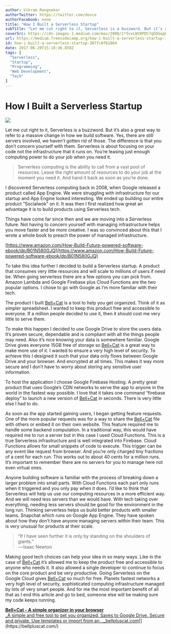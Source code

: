 ```yaml
---
author: Vikram Rangnekar
authorTwitter: https://twitter.com/dosco
authorFacebook: none
title: "How I Built a Serverless Startup"
subTitle: "Let me cut right to it, Serverless is a buzzword. But it’s also a great way to refer to a massive change in how we build software. Yes, t..."
coverSrc: https://cdn-images-1.medium.com/max/2000/1*5vxLWV8PDC7ghDGqqPijCA.jpeg
url: https://medium.freecodecamp.org/how-i-built-a-serverless-startup-387fc6f61064
id: how-i-built-a-serverless-startup-387fc6f61064
date: 2017-06-20T15:18:36.850Z
tags: [
  "Serverless",
  "Startup",
  "Programming",
  "Web Development",
  "Tech"
]
---
```

# How I Built a Serverless Startup







![](https://cdn-images-1.medium.com/max/2000/1*5vxLWV8PDC7ghDGqqPijCA.jpeg)







Let me cut right to it, Serverless is a buzzword. But it’s also a great way to refer to a massive change in how we build software. Yes, there are still servers involved, we haven’t gotten rid of those. The difference is that you don’t concern yourself with them. Serverless is about focusing on your code not the infrastructure that it runs on. You’re leasing just enough computing power to do your job when you need it.

> Serverless computing is the ability to call from a vast pool of resources. Lease the right amount of resources to do your job at the moment you need it. And hand it back as soon as you’re done.

I discovered Serverless computing back in 2008, when Google released a product called App Engine. We were struggling with infrastructure for our startup and App Engine looked interesting. We ended up building our entire product “Socialwok” on it. It was then I first realized how great an advantage it is to build products using Serverless tech.

Things have come far since then and we are moving into a Serverless future. Not having to concern yourself with managing infrastructure helps you move faster and be more creative. I was so convinced about this that I wrote a whole book to preach the power of managed infrastructure.

[https://www.amazon.com/How-Build-Future-powered-software-ebook/dp/B01N580GJQ](https://www.amazon.com/How-Build-Future-powered-software-ebook/dp/B01N580GJQ)

To take this idea further I decided to build a Serverless startup. A product that consumes very little resources and will scale to millions of users if need be. When going serverless there are a few options you can pick from. Amazon Lambda and Google Firebase plus Cloud Functions are the two popular options. I chose to go with Google as I’m more familiar with their tech.

The product I built [Bell+Cat](https://bellpluscat.com/) is a tool to help you get organized. Think of it as simpler spreadsheet. I wanted to keep this product free and accessible to everyone. If a million people decided to use it, then it should cost me very little to serve them.

To make this happen I decided to use Google Drive to store the users data. It’s proven secure, dependable and is compliant with all the things people may need. Also it’s nice knowing your data is somewhere familiar. Google Drive gives everyone 15GB free of storage so [Bell+Cat](https://bellpluscat.com/) is a great way to make more use of it. I wanted to ensure a very high level of security. To achieve this I designed it such that your data only flows between Google Drive and your browser. And encrypted at all times. This makes it way more secure and I don’t have to worry about storing any sensitive user information.

To host the application I choose Google Firebase Hosting. A pretty great product that uses Google’s CDN networks to serve the app to anyone in the world in the fastest way possible. I love that it takes one command “firebase deploy” to launch a new version of [Bell+Cat](https://bellpluscat.com/) in seconds. There is very little else I had to do.

As soon as the app started gaining users, I began getting feature requests. One of the more popular requests was for a way to share the [Bell+Cat](https://bellpluscat.com/) file with others or embed it on their own website. This feature required me to handle some backend computation. In a traditional way, this would have required me to run a server but in this case I used Cloud Functions. This is a true Serverless infrastructure and is well integrated into Firebase. Cloud Functions allows for small snippets of code to execute. This trigger can be any event like request from browser. And you’re only charged tiny fractions of a cent for each run. This works out to about 40 cents for a million runs. It’s important to remember there are no servers for you to manage here not even virtual ones.

Anyone building software is familiar with the process of breaking down a larger problem into small parts. With Cloud Functions each part only runs when it triggered and you only pay when it does. I’d like to think that Serverless will help us use our computing resources in a more efficient way. And we will need less servers than we would have. With tech taking over everything, needing less servers should be good for the environment in the long run. Thinking serverless helps us build better products with smaller teams. Snapchat which runs on Google App Engine. They have spoken about how they don’t have anyone managing servers within their team. This is very unusual for products at their scale.

> “If I have seen further it is only by standing on the shoulders of giants.”  
>  — Isaac Newton

Making good tech choices can help your idea in so many ways. Like in the case of [Bell+Cat](https://bellpluscat.com/) it’s allowed me to keep the product free and accessible to anyone who needs it. It also allowed a single developer to continue to focus on the core product and be very productive. Going Serverless on the Google Cloud gives [Bell+Cat](https://bellpluscat.com/) so much for free. Planets fastest networks a very high level of security, sophisticated computing infrastructure managed by lots of very smart people. And for me the most important benefit of all that as I end this article and go to bed, someone else will be making sure my code keeps running.

[**Bell+Cat - A simple organizer in your browser**  
_A simple and free tool to get you organized. Saves to Google Drive. Secure and private. Use templates or import from an…_bellpluscat.com](https://bellpluscat.com/ "https://bellpluscat.com/")[](https://bellpluscat.com/)








